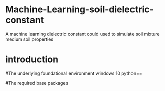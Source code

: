 # Machine-Learning-soil-dielectric-constant
A machine learning dielectric constant could used to simulate soil mixture medium soil properties

# introduction


#The underlying foundational environment
windows 10
python==

#The required base packages
